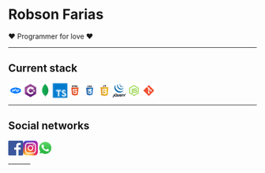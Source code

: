 # Robson Farias

❤️ Programmer for love ❤️

---

## Current stack

<div style="display:flex; justify-content:flex-start; align-items:center;">
<img height="30" src="https://raw.githubusercontent.com/robsonad18/robsonad18/master/assets/images/icons/php.png" title="PHP">
<img height="30" src="https://raw.githubusercontent.com/robsonad18/robsonad18/master/assets/images/icons/csharp.png" title="C#">
<img height="30" src="https://raw.githubusercontent.com/robsonad18/robsonad18/master/assets/images/icons/mongo.png" title="Mongo DB">
<img height="30" src="https://raw.githubusercontent.com/robsonad18/robsonad18/master/assets/images/icons/typescript.png" title="Typescript">

  <img height="30" src="https://raw.githubusercontent.com/robsonad18/robsonad18/master/assets/images/icons/html.png" title="HTML">
  <img height="30" src="https://raw.githubusercontent.com/robsonad18/robsonad18/master/assets/images/icons/css.png" title="CSS">
  <img height="30" src="https://raw.githubusercontent.com/robsonad18/robsonad18/master/assets/images/icons/js.png" title="JavaScript">
  <img height="30" src="https://raw.githubusercontent.com/robsonad18/robsonad18/master/assets/images/icons/jquery.png" title="Jquery">
   <img height="30" src="https://raw.githubusercontent.com/robsonad18/robsonad18/master/assets/images/icons/node.png" title="Node js">
  <img height="30" src="https://raw.githubusercontent.com/robsonad18/robsonad18/master/assets/images/icons/git.png" title="Git">
</div>

---

## Social networks

<div style="display:flex; justify-content:flex-start; align-items:center;">
  <a href="https://www.facebook.com/robson.lucas.50767/" target="_blank">
    <img height="30" src="https://raw.githubusercontent.com/robsonad18/robsonad18/master/assets/images/icons/facebook.png" title="Facebook">
  </a>
  <a href="https://www.instagram.com/robson_lucas.te/" target="_blank">
    <img height="30" src="https://raw.githubusercontent.com/robsonad18/robsonad18/master/assets/images/icons/instagram.png" title="Instagram">
  </a>
  <a href="https://api.whatsapp.com/send?phone=5518997194891&text=Olá, vim pelo GitHub" target="_blank">
    <img height="30" src="https://raw.githubusercontent.com/robsonad18/robsonad18/master/assets/images/icons/whatsapp.png" title="Whatsapp">
  </a>
  
</div>
_______
